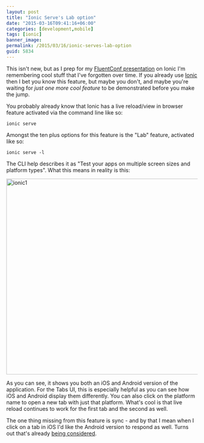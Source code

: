 ```yaml
---
layout: post
title: "Ionic Serve's Lab option"
date: "2015-03-16T09:41:16+06:00"
categories: [development,mobile]
tags: [ionic]
banner_image: 
permalink: /2015/03/16/ionic-serves-lab-option
guid: 5834
---
```


This isn't new, but as I prep for my <a href="http://fluentconf.com/javascript-html-2015/public/schedule/detail/38903">FluentConf presentation</a> on Ionic I'm remembering cool stuff that I've forgotten over time. If you already use <a href="http://www.ionicframework.com">Ionic</a> then I bet you know this feature, but maybe you don't, and maybe you're waiting for <i>just one more cool feature</i> to be demonstrated before you make the jump. 

<!--more-->

You probably already know that Ionic has a live reload/view in browser feature activated via the command line like so:

<pre><code>ionic serve</code></pre>

Amongst the ten plus options for this feature is the "Lab" feature, activated like so:

<pre><code>ionic serve -l</code></pre>

The CLI help describes it as "Test your apps on multiple screen sizes and platform types". What this means in reality is this:

<img src="https://static.raymondcamden.com/images/wp-content/uploads/2015/03/ionic11.png" alt="ionic1" width="600" height="517" class="alignnone size-full wp-image-5835" />

As you can see, it shows you both an iOS and Android version of the application. For the Tabs UI, this is especially helpful as you can see how iOS and Android display them differently. You can also click on the platform name to open a new tab with just that platform. What's cool is that live reload continues to work for the first tab and the second as well.

The one thing missing from this feature is sync - and by that I mean when I click on a tab in iOS I'd like the Android version to respond as well. Turns out that's already <a href="https://github.com/driftyco/ionic-cli/issues/153">being considered</a>.